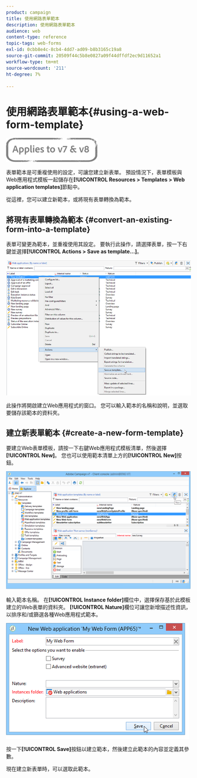 ```yaml
---
product: campaign
title: 使用網路表單範本
description: 使用網路表單範本
audience: web
content-type: reference
topic-tags: web-forms
exl-id: 0cbb8e4c-8cb4-4dd7-ad09-b8b3165c19a8
source-git-commit: 20509f44c5b8e0827a09f44dffdf2ec9d11652a1
workflow-type: tm+mt
source-wordcount: '211'
ht-degree: 7%

---
```


# 使用網路表單範本{#using-a-web-form-template}

![](../../assets/common.svg)

表單範本是可重複使用的設定，可讓您建立新表單。 預設情況下，表單模板與Web應用程式模板一起儲存在&#x200B;**[!UICONTROL Resources > Templates > Web application templates]**&#x200B;節點中。

從這裡，您可以建立新範本，或將現有表單轉換為範本。

## 將現有表單轉換為範本 {#convert-an-existing-form-into-a-template}

表單可變更為範本，並重複使用其設定。 要執行此操作，請選擇表單，按一下右鍵並選擇&#x200B;**[!UICONTROL Actions > Save as template...]**。

![](assets/s_ncs_admin_survey_saveastemplate.png)

此操作將開啟建立Web應用程式的窗口。 您可以輸入範本的名稱和說明，並選取要儲存該範本的資料夾。

## 建立新表單範本 {#create-a-new-form-template}

要建立Web表單模板，請按一下右鍵Web應用程式模板清單，然後選擇&#x200B;**[!UICONTROL New]**。 您也可以使用範本清單上方的&#x200B;**[!UICONTROL New]**&#x200B;按鈕。

![](assets/s_ncs_admin_survey_createtemplate.png)

輸入範本名稱。 在&#x200B;**[!UICONTROL Instance folder]**&#x200B;欄位中，選擇保存基於此模板建立的Web表單的資料夾。 **[!UICONTROL Nature]**&#x200B;欄位可讓您新增描述性資訊，以排序和/或篩選各種Web應用程式範本。

![](assets/s_ncs_admin_survey_createtemplate_details.png)

按一下&#x200B;**[!UICONTROL Save]**&#x200B;按鈕以建立範本，然後建立此範本的內容並定義其參數。

現在建立新表單時，可以選取此範本。
